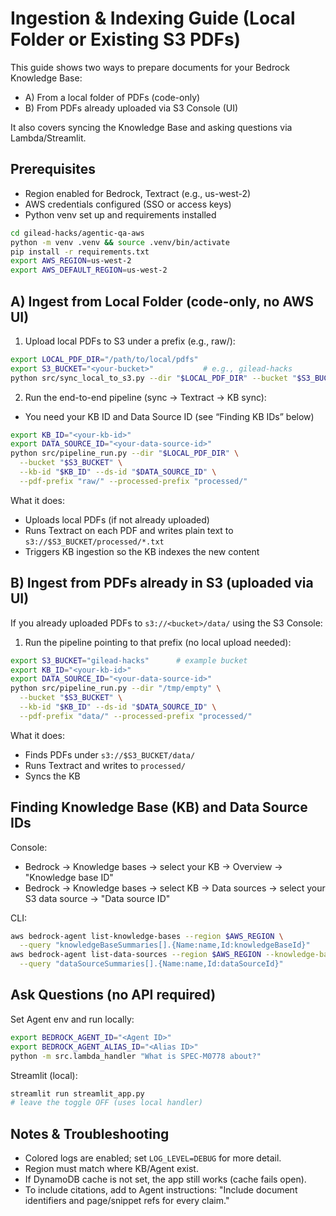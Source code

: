 # Ingestion & Indexing Guide (Local Folder or Existing S3 PDFs)

This guide shows two ways to prepare documents for your Bedrock Knowledge Base:
- A) From a local folder of PDFs (code-only)
- B) From PDFs already uploaded via S3 Console (UI)

It also covers syncing the Knowledge Base and asking questions via Lambda/Streamlit.

## Prerequisites
- Region enabled for Bedrock, Textract (e.g., us-west-2)
- AWS credentials configured (SSO or access keys)
- Python venv set up and requirements installed

```bash
cd gilead-hacks/agentic-qa-aws
python -m venv .venv && source .venv/bin/activate
pip install -r requirements.txt
export AWS_REGION=us-west-2
export AWS_DEFAULT_REGION=us-west-2
```

## A) Ingest from Local Folder (code-only, no AWS UI)

1. Upload local PDFs to S3 under a prefix (e.g., raw/):
```bash
export LOCAL_PDF_DIR="/path/to/local/pdfs"
export S3_BUCKET="<your-bucket>"           # e.g., gilead-hacks
python src/sync_local_to_s3.py --dir "$LOCAL_PDF_DIR" --bucket "$S3_BUCKET" --prefix "raw/"
```

2. Run the end-to-end pipeline (sync -> Textract -> KB sync):
- You need your KB ID and Data Source ID (see “Finding KB IDs” below)
```bash
export KB_ID="<your-kb-id>"
export DATA_SOURCE_ID="<your-data-source-id>"
python src/pipeline_run.py --dir "$LOCAL_PDF_DIR" \
  --bucket "$S3_BUCKET" \
  --kb-id "$KB_ID" --ds-id "$DATA_SOURCE_ID" \
  --pdf-prefix "raw/" --processed-prefix "processed/"
```
What it does:
- Uploads local PDFs (if not already uploaded)
- Runs Textract on each PDF and writes plain text to `s3://$S3_BUCKET/processed/*.txt`
- Triggers KB ingestion so the KB indexes the new content

## B) Ingest from PDFs already in S3 (uploaded via UI)

If you already uploaded PDFs to `s3://<bucket>/data/` using the S3 Console:

1. Run the pipeline pointing to that prefix (no local upload needed):
```bash
export S3_BUCKET="gilead-hacks"      # example bucket
export KB_ID="<your-kb-id>"
export DATA_SOURCE_ID="<your-data-source-id>"
python src/pipeline_run.py --dir "/tmp/empty" \
  --bucket "$S3_BUCKET" \
  --kb-id "$KB_ID" --ds-id "$DATA_SOURCE_ID" \
  --pdf-prefix "data/" --processed-prefix "processed/"
```
What it does:
- Finds PDFs under `s3://$S3_BUCKET/data/`
- Runs Textract and writes to `processed/`
- Syncs the KB

## Finding Knowledge Base (KB) and Data Source IDs

Console:
- Bedrock → Knowledge bases → select your KB → Overview → "Knowledge base ID"
- Bedrock → Knowledge bases → select KB → Data sources → select your S3 data source → "Data source ID"

CLI:
```bash
aws bedrock-agent list-knowledge-bases --region $AWS_REGION \
  --query "knowledgeBaseSummaries[].{Name:name,Id:knowledgeBaseId}"
aws bedrock-agent list-data-sources --region $AWS_REGION --knowledge-base-id "$KB_ID" \
  --query "dataSourceSummaries[].{Name:name,Id:dataSourceId}"
```

## Ask Questions (no API required)

Set Agent env and run locally:
```bash
export BEDROCK_AGENT_ID="<Agent ID>"
export BEDROCK_AGENT_ALIAS_ID="<Alias ID>"
python -m src.lambda_handler "What is SPEC-M0778 about?"
```

Streamlit (local):
```bash
streamlit run streamlit_app.py
# leave the toggle OFF (uses local handler)
```

## Notes & Troubleshooting
- Colored logs are enabled; set `LOG_LEVEL=DEBUG` for more detail.
- Region must match where KB/Agent exist.
- If DynamoDB cache is not set, the app still works (cache fails open).
- To include citations, add to Agent instructions: "Include document identifiers and page/snippet refs for every claim."
